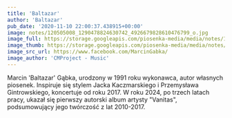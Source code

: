 ```yaml
---
title: 'Baltazar'
author: 'Baltazar'
pub_date: '2020-11-10 22:00:37.438915+00:00'
image: notes/120505008_1290478824630742_4926679828610476799_o.jpg
image_full: https://storage.googleapis.com/piosenka-media/media/notes/120505008_1290478824630742_4926679828610476799_o.jpg
image_thumb: https://storage.googleapis.com/piosenka-media/media/notes/120505008_1290478824630742_4926679828610476799_o.jpg.0x300_q85_upscale.jpg
image_src_url: https://www.facebook.com/MarcinGabka/
image_author: 'CMProject - Music'
---
```


Marcin 'Baltazar' Gąbka, urodzony w 1991 roku wykonawca, autor własnych piosenek. Inspiruje się stylem Jacka Kaczmarskiego i Przemysława Gintrowskiego, koncertuje od roku 2017.  W roku 2024, po trzech latach pracy, ukazał się pierwszy autorski album artysty "Vanitas", podsumowujący jego twórczość z lat 2010\-2017.